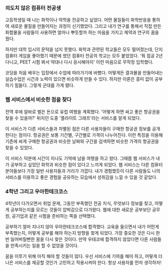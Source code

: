 ### 의도치 않은 컴퓨터 전공생

고등학생일 때 나는 화학이나 약학을 전공하고 싶었다. 어떤 물질들이 화학반응을 통하여 새로운 물질을 만들어지는 과정이 신기했었다. 그리고 내가 연구를 통해서 직접 만든 화합물을 사람들이 사용하면 얼마나 뿌듯할까 하는 마음을 가지고 제약과 연구의 꿈을 꿨다.

하지만 대학 입시의 문턱을 넘지 못했다. 화학과 관련된 학교들은 모두 떨어졌는데, 단지 컴퓨터 게임을 좋아했기 때문에 썼던 컴퓨터 전공의 학교는 모두 붙었었다. '뭐 컴공 2년 다니고, PEET 시험 봐서 약대나 다시 응시해야지' 이런 마음으로 무작정 입학했다.

코딩을 처음 배우는 입장에서 수업에 따라가기에 바빴다. 어떻게든 결과물을 만들어내는 실습수업은 시간과 노력이 있으면 비슷하게 만들 수 있다. 하지만 이론은 흥미 없이 공부하기 힘들다. 그렇게 군대를 가게 됐다.



### 웹 서비스에서 비슷한 점을 찾다

전역 후에 알바로 벌은 돈으로 유럽 여행을 계획했다. '어떻게 하면 싸고 좋은 항공권을 찾을 수 있을까?' 뒤지던 도중 '플라이트 그래프'라는 서비스를 알게 되었다.

이 서비스가 다른 서비스들과 차별된 점은 다른 사용자들이 구매한 항공권 정보를 공개한다는 점이다. 항공권은 보통 기간별, 구간별로 가격이 나누어진다. 이런 특징을 이용해 기존에 싸게 구매한 항공권과 비슷한 날짜와 구간을 검색하면 비슷한 가격의 항공권을 찾을 수 있었다.

이 서비스 덕분에 시간이 지나도 기억에 남을 여행을 하고 왔다. 그때쯤 웹 서비스가 내가 공부하고 싶었던 화학과 비슷한 점이 있다고 느끼게 되었다. 웹 서비스는 다른 컴퓨터 분야들보다 가장 일반 사용자들과 거리가 가깝다. 내가 경험했듯이 다른 사람들도 나의 서비스를 이용하고 좋은 경험을 공유하는 모습에서 성취감을 느낄 수 있을 것 같았다.



### 4학년 그리고 우아한테크코스

4학년이 다가오면서 취업 문제, 그동안 부족했던 전공 지식, 무엇보다 정보를 찾고, 어떻게 공부하는지를 모르는 것들이 압박감으로 다가왔다. 웹에 대한 새로운 공부보단 공무원, 공기업과 같은 시험을 준비하는 쪽을 선택했다.

공부하기 얼마 지나지 않아 우아한테크코스에 합격했다. 교육을 들으면서 내가 어떤게 부족했는지, 어떻게 공부를 해야 하는지 방향을 찾게 되었다. 가장 중요한 것은 다시 한번 잃어버릴뻔한 꿈을 다시 찾은 것이다. 만약 우테코에 합격하지 않았다면 다른 사람들을 만족시키는 일을 할 수 없었을 것이다.

꿈을 이루기 위해 아직 해야 할 것들이 많다. 우선 서비스에 기여를 해야 하고, 어떻게 더 나은 서비스를 제공할 것인가 고민하고 적용시켜야 한다. 항상 사용자를 먼저 생각하자!
